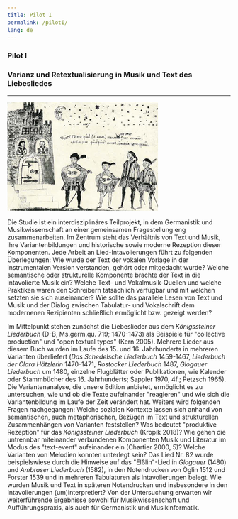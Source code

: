 ```yaml
---
title: Pilot I
permalink: /pilotI/
lang: de
---
```


### Pilot I
### Varianz und Retextualisierung in Musik und Text des Liebesliedes
___
![](/assets/img/Hofieren_Dohna.png "Federzeichnung aus dem verschollenen Stammbuch des Burggrafen Achatius zu Dohna, um 1550 (Bildzitat nach: Walter Salmen Musikleben im 16. Jahrhundert (Musikgeschichte in Bildern III/9), Leipzig 1976, S. 146")

Die Studie ist ein interdisziplinäres Teilprojekt, in dem Germanistik und Musikwissenschaft an einer gemeinsamen  Fragestellung eng zusammenarbeiten. Im Zentrum steht das Verhältnis von Text und Musik, ihre Variantenbildungen und historische sowie moderne Rezeption dieser Komponenten. Jede Arbeit an Lied-Intavolierungen führt zu folgenden Überlegungen: Wie wurde der Text der vokalen Vorlage in der instrumentalen Version verstanden, gehört oder mitgedacht wurde? Welche semantische oder strukturelle Komponente brachte der Text in die intavolierte Musik ein? Welche Text- und Vokalmusik-Quellen und welche Praktiken waren den Schreibern tatsächlich verfügbar und mit welchen setzten sie sich auseinander? Wie sollte das parallele Lesen von Text und Musik und der Dialog zwischen Tabulatur- und Vokalschrift dem modernenen Rezipienten schließlich ermöglicht bzw. gezeigt werden? 

Im Mittelpunkt stehen zunächst die Liebeslieder aus dem _Königssteiner Liederbuch_ (D-B, Ms.germ.qu.
719; 1470-1473) als Beispiele für "collective production" und "open textual types" (Kern 2005). Mehrere
Lieder aus diesem Buch wurden im Laufe des 15. und 16. Jahrhunderts in mehreren Varianten überliefert (_Das Schedelsche Liederbuch_ 1459-1467, _Liederbuch der Clara Hätzlerin_ 1470-1471,
_Rostocker Liederbuch_ 1487, _Glogauer Liederbuch_ um 1480, einzelne Flugblätter oder
Publikationen, wie Kalender oder Stammbücher des 16. Jahrhunderts; Sappler 1970,
4f.; Petzsch 1965). Die Variantenanalyse, die unsere Edition anbietet, ermöglicht es zu untersuchen, wie
und ob die Texte aufeinander "reagieren" und wie sich die Variantenbildung im Laufe der Zeit verändert hat.
Weiters wird folgenden Fragen nachgegangen: Welche sozialen Kontexte lassen sich anhand von semantischen,
auch metaphorischen, Bezügen im Text und strukturellen Zusammenhängen von Varianten feststellen? Was bedeutet "produktive Rezeption" für das _Königssteiner Liederbuch_ (Kropik 2018)? Wie gehen die untrennbar miteinander verbundenen Komponenten Musik und Literatur im Modus des "text-event" aufeinander ein (Chartier 2000, 5)? Welche Varianten von Melodien konnten unterlegt sein? Das Lied Nr.
82 wurde beispielswiese durch die Hinweise auf das "Elßlin"-Lied in _Glogauer_ (1480) und _Ambraser
Liederbuch_ (1582), in den Notendrucken von Öglin 1512 und Forster 1539 und in mehreren Tabulaturen als
Intavolierungen belegt. Wie wurden Musik und Text in späteren Notendrucken und insbesondere in den Intavolierungen (um)interpretiert? Von der Untersuchung erwarten wir weiterführende Ergebnisse sowohl für Musikwissenschaft und Aufführungspraxis, als auch für Germanistik und Musikinformatik. 

